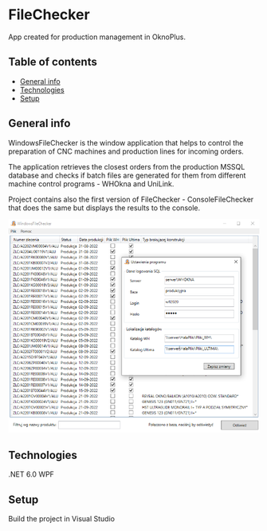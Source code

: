 # FileChecker

App created for production management in OknoPlus.

## Table of contents
* [General info](#general-info)
* [Technologies](#technologies)
* [Setup](#setup)

## General info
WindowsFileChecker is the window application that helps to control the preparation of
CNC machines and production lines for incoming orders.

The application retrieves the closest orders from the production MSSQL database 
and checks if batch files are generated for them from different machine control programs - WHOkna and UniLink.

Project contains also the first version of FileChecker - ConsoleFileChecker 
that does the same but displays the results to the console.

![Main window + properties example](wflscreen.png)

## Technologies

.NET 6.0
WPF

## Setup

Build the project in Visual Studio
